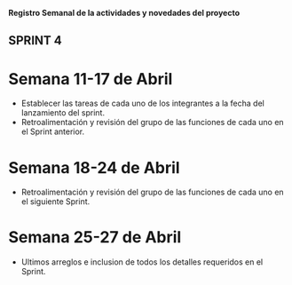 **Registro Semanal de la actividades y novedades del proyecto**
## SPRINT 4 
# Semana 11-17 de Abril 
* Establecer las tareas de cada uno de los integrantes a la fecha del lanzamiento del sprint.
* Retroalimentación y revisión del grupo de las funciones de cada uno en el Sprint anterior.
# Semana 18-24 de Abril
* Retroalimentación y revisión del grupo de las funciones de cada uno en el siguiente Sprint.
# Semana 25-27 de Abril
* Ultimos arreglos e inclusion de todos los detalles requeridos en el Sprint.